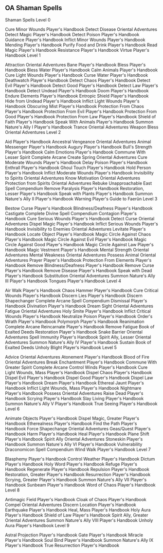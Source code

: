## OA Shaman Spells

Shaman Spells
Level 0

Cure Minor Wounds 
    Player's Handbook
Detect Disease 
    Oriental Adventures
Detect Magic 
    Player's Handbook
Detect Poison 
    Player's Handbook
Guidance 
    Player's Handbook
Inflict Minor Wounds 
    Player's Handbook
Mending 
    Player's Handbook
Purify Food and Drink 
    Player's Handbook
Read Magic 
    Player's Handbook
Resistance 
    Player's Handbook
Virtue 
    Player's Handbook
Level 1

Attraction 
    Oriental Adventures
Bane 
    Player's Handbook
Bless 
    Player's Handbook
Bless Water 
    Player's Handbook
Calm Animals 
    Player's Handbook
Cure Light Wounds 
    Player's Handbook
Curse Water 
    Player's Handbook
Deathwatch 
    Player's Handbook
Detect Chaos 
    Player's Handbook
Detect Evil 
    Player's Handbook
Detect Good 
    Player's Handbook
Detect Law 
    Player's Handbook
Detect Undead 
    Player's Handbook
Doom 
    Player's Handbook
Endure Elements 
    Player's Handbook
Entropic Shield 
    Player's Handbook
Hide from Undead 
    Player's Handbook
Inflict Light Wounds 
    Player's Handbook
Obscuring Mist 
    Player's Handbook
Protection From Chaos 
    Player's Handbook
Protection From Evil 
    Player's Handbook
Protection From Good 
    Player's Handbook
Protection From Law 
    Player's Handbook
Shield of Faith 
    Player's Handbook
Speak With Animals 
    Player's Handbook
Summon Nature's Ally I 
    Player's Handbook
Trance 
    Oriental Adventures
Weapon Bless 
    Oriental Adventures
Level 2

Aid 
    Player's Handbook
Ancestral Vengeance 
    Oriental Adventures
Animal Messenger 
    Player's Handbook
Augury 
    Player's Handbook
Bull's Strength 
    Player's Handbook
Calm Emotions 
    Player's Handbook
Commune With Lesser Spirit 
    Complete Arcane
Create Spring 
    Oriental Adventures
Cure Moderate Wounds 
    Player's Handbook
Delay Poison 
    Player's Handbook
Enthrall 
    Player's Handbook
Ghoul Touch 
    Player's Handbook
Hold Person 
    Player's Handbook
Inflict Moderate Wounds 
    Player's Handbook
Invisibility to Spirits 
    Oriental Adventures
Know Motivation 
    Oriental Adventures
Protection from Spirits 
    Oriental Adventures
Rebuke 
    Unapproachable East
Spell Compendium
Remove Paralysis 
    Player's Handbook
Restoration, Lesser 
    Player's Handbook
Speak with Plants 
    Player's Handbook
Summon Nature's Ally II 
    Player's Handbook
Warning 
    Player's Guide to Faerûn
Level 3

Bestow Curse 
    Player's Handbook
Blindness/Deafness 
    Player's Handbook
Castigate 
    Complete Divine
Spell Compendium
Contagion 
    Player's Handbook
Cure Serious Wounds 
    Player's Handbook
Detect Curse 
    Oriental Adventures
Dispel Magic 
    Player's Handbook
Inflict Serious Wounds 
    Player's Handbook
Invisibility to Enemies 
    Oriental Adventures
Levitate 
    Player's Handbook
Locate Object 
    Player's Handbook
Magic Circle Against Chaos 
    Player's Handbook
Magic Circle Against Evil 
    Player's Handbook
Magic Circle Against Good 
    Player's Handbook
Magic Circle Against Law 
    Player's Handbook
Magic Vestment 
    Player's Handbook
Mental Strength 
    Oriental Adventures
Mental Weakness 
    Oriental Adventures
Possess Animal 
    Oriental Adventures
Prayer 
    Player's Handbook
Protection From Elements 
    Player's Handbook
Remove Blindness/Deafness 
    Player's Handbook
Remove Curse 
    Player's Handbook
Remove Disease 
    Player's Handbook
Speak with Dead 
    Player's Handbook
Substitution 
    Oriental Adventures
Summon Nature's Ally III 
    Player's Handbook
Tongues 
    Player's Handbook
Level 4

Air Walk 
    Player's Handbook
Chaos Hammer 
    Player's Handbook
Cure Critical Wounds 
    Player's Handbook
Discern Lies 
    Player's Handbook
Discern Shapechanger 
    Complete Arcane
Spell Compendium
Dismissal 
    Player's Handbook
Divination 
    Player's Handbook
Dream Sight 
    Oriental Adventures
Fatigue 
    Oriental Adventures
Holy Smite 
    Player's Handbook
Inflict Critical Wounds 
    Player's Handbook
Neutralize Poison 
    Player's Handbook
Order's Wrath 
    Player's Handbook
Polymorph 
    Player's Handbook
Reanimation 
    Complete Arcane
Reincarnate 
    Player's Handbook
Remove Fatigue 
    Book of Exalted Deeds
Restoration 
    Player's Handbook
Snake Barrier 
    Oriental Adventures
Spell Immunity 
    Player's Handbook
Spirit Ally, Lesser 
    Oriental Adventures
Summon Nature's Ally IV 
    Player's Handbook
Sustain 
    Book of Exalted Deeds
Unholy Blight 
    Player's Handbook
Level 5

Advice 
    Oriental Adventures
Atonement 
    Player's Handbook
Blood of Fire 
    Oriental Adventures
Break Enchantment 
    Player's Handbook
Commune With Greater Spirit 
    Complete Arcane
Control Winds 
    Player's Handbook
Cure Light Wounds, Mass 
    Player's Handbook
Dispel Chaos 
    Player's Handbook
Dispel Evil 
    Player's Handbook
Dispel Good 
    Player's Handbook
Dispel Law 
    Player's Handbook
Dream 
    Player's Handbook
Ethereal Jaunt 
    Player's Handbook
Inflict Light Wounds, Mass 
    Player's Handbook
Nightmare 
    Player's Handbook
Possess 
    Oriental Adventures
Raise Dead 
    Player's Handbook
Scrying 
    Player's Handbook
Slay Living 
    Player's Handbook
Summon Nature's Ally V 
    Player's Handbook
True Seeing 
    Player's Handbook
Level 6

Animate Objects 
    Player's Handbook
Dispel Magic, Greater 
    Player's Handbook
Etherealness 
    Player's Handbook
Find the Path 
    Player's Handbook
Force Shapechange 
    Oriental Adventures
Geas/Quest 
    Player's Handbook
Harm 
    Player's Handbook
Heal 
    Player's Handbook
Plane Shift 
    Player's Handbook
Spirit Ally 
    Oriental Adventures
Stoneskin 
    Player's Handbook
Summon Nature's Ally VI 
    Player's Handbook
Vulnerability 
    Draconomicon
Spell Compendium
Wind Walk 
    Player's Handbook
Level 7

Blasphemy 
    Player's Handbook
Control Weather 
    Player's Handbook
Dictum 
    Player's Handbook
Holy Word 
    Player's Handbook
Refuge 
    Player's Handbook
Regenerate 
    Player's Handbook
Repulsion 
    Player's Handbook
Restoration, Greater 
    Player's Handbook
Resurrection 
    Player's Handbook
Scrying, Greater 
    Player's Handbook
Summon Nature's Ally VII 
    Player's Handbook
Sunbeam 
    Player's Handbook
Word of Chaos 
    Player's Handbook
Level 8

Antimagic Field 
    Player's Handbook
Cloak of Chaos 
    Player's Handbook
Compel 
    Oriental Adventures
Discern Location 
    Player's Handbook
Earthquake 
    Player's Handbook
Heal, Mass 
    Player's Handbook
Holy Aura 
    Player's Handbook
Shield of Law 
    Player's Handbook
Spirit Ally, Greater 
    Oriental Adventures
Summon Nature's Ally VIII 
    Player's Handbook
Unholy Aura 
    Player's Handbook
Level 9

Astral Projection 
    Player's Handbook
Gate 
    Player's Handbook
Miracle 
    Player's Handbook
Soul Bind 
    Player's Handbook
Summon Nature's Ally IX 
    Player's Handbook
True Resurrection 
    Player's Handbook
